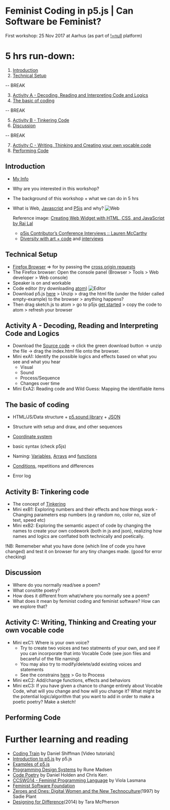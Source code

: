 # Feminist Coding in p5.js | Can Software be Feminist?

First workshop: 25 Nov 2017 at Aarhus (as part of [!=null](http://notnull.andersvisti.dk/winnie.php) platform)

# 5 hrs run-down:
1. [Introduction](#introduction)
2. [Technical Setup](#technical)

-- BREAK

3. [Activity A - Decoding, Reading and Interpreting Code and Logics](#exerciseA)
4. [The basic of coding](#basics)

-- BREAK

5. [Activity B - Tinkering Code](#exerciseB)
6. [Discussion](#discussion)

-- BREAK

7. [Activity C - Writing, Thinking and Creating your own vocable code](#owncode)
8. [Performing Code](#codeperformance)

## Introduction <a name="introduction"></a>
  - [My Info](http://www.siusoon.net)
  - Why are you interested in this workshop?
  - The background of this workshop + what we can do in 5 hrs
  - What is Web, [Javascript](https://developer.mozilla.org/en-US/docs/Learn/JavaScript/First_steps/What_is_JavaScript) and [P5js](https://p5js.org/) and why?
    ![Web](https://www.codeproject.com/KB/books/DevelopWebWidgetHtmlCssJs/bigpicture_small.png "web")
    
    Reference image: [Creating Web Widget with HTML, CSS, and JavaScript by Raj Lal](https://www.codeproject.com/Articles/81355/Chapter-Creating-Web-Widget-with-HTML-CSS-and-Ja)
    - [p5js Contributor’s Conference Interviews :: Lauren McCarthy](https://vimeo.com/129605734)
    - [Diversity with art + code](http://diversity.p5js.org/about.html) and [interviews](https://www.youtube.com/channel/UCwtoGoM92Bais5heYYxmB5w)
  
## Technical Setup <a name="technical"></a>
  - [Firefox Browser](https://www.mozilla.org/en-US/firefox/new/) => for by passing the [cross origin requests](https://developer.mozilla.org/en-US/docs/Web/HTTP/CORS) 
  - The Firefox browser: Open the console panel (Browser > Tools > Web developer > Web console)
  - Speaker is on and workable
  - Code editor (try downloading [atom](https://atom.io/))
  ![Editor](https://github.com/siusoon/VocableCode/blob/master/atom_screen.png)
  - Download p5.js [here](https://p5js.org/download/) > Unzip > drag the html file (under the folder called empty-example) to the browser > anything happens?
  - Then drag sketch.js to atom > go to p5js [get started](https://p5js.org/get-started/) > copy the code to atom > refresh your browser 

## Activity A - Decoding, Reading and Interpreting Code and Logics <a name="exerciseA"></a>
- Download the [Source code](https://github.com/siusoon/VocableCode) -> click the green download button -> unzip the file -> drag the index.html file onto the browser. 
- Mini exA1: Identify the possible logics and effects based on what you see and what you hear
  - Visual
  - Sound
  - Process/Sequence
  - Changes over time
- Mini ExA2: Reading code and Wild Guess: Mapping the identifiable items 

## The basic of coding <a name="basics"></a>

  - HTML/JS/Data structure + [p5.sound library](https://p5js.org/reference/#/libraries/p5.sound) + [JSON](https://www.copterlabs.com/json-what-it-is-how-it-works-how-to-use-it/)

  - Structure with setup and draw, and other sequences

  - [Coordinate system](https://p5js.org/examples/structure-coordinates.html)

  - basic syntax (check p5js)
  
  - Naming: [Variables](https://p5js.org/examples/data-variables.html), [Arrays](https://p5js.org/examples/arrays-array.html) and [functions](https://p5js.org/examples/structure-functions.html)

  - [Conditions](https://p5js.org/examples/control-conditionals-1.html), repetitions and differences

  - Error log

## Activity B: Tinkering code  <a name="exerciseB"></a>
- The concept of [Tinkering](https://tinkering.exploratorium.edu/art-tinkering)
- Mini exB1: Exploring numbers and their effects and how things work - Changing parameters esp numbers (e.g random no, color no, size of text, speed etc)
- Mini exB2: Exploring the semantic aspect of code by changing the names to create your own codework (both in js and json), realizing how names and logics are conflated both technically and poetically.

!NB: Rememeber what you have done (which line of code you have changed) and test it on browser for any tiny changes made. (good for error checking)

## Discussion  <a name="discussion"></a>
- Where do you normally read/see a poem? 
- What consitite poetry? 
- How does it different from what/where you normally see a poem? 
- What does it mean by feminist coding and feminist software? How can we explore that?

## Activity C: Writing, Thinking and Creating your own vocable code <a name="exerciseC"></a>
- Mini exC1: Where is your own voice? 
  - Try to create two voices and two statments of your own, and see if you can incorporate that into Vocable Code (see json files and becareful of the file naming)
  - You may also try to modify/delete/add existing voices and statements
  - See the constrains [here](https://github.com/siusoon/VocableCode) > Go to Process
- Mini exC2: Add/change functions, effects and behaviors
- Mini exC3: If you have given a chance to change entirely about Vocable Code, what will you change and how will you change it? What might be the potential logic/algorithm that you want to add in order to make a poetic poetry? Make a sketch! 

## Performing Code <a name="codeperformance"></a>

# Further learning and reading
- [Coding Train](http://thecodingtrain.com/) by Daniel Shiffman [Video tutorials]
- [Introduction to p5.js](https://p5js.org/learn/) by p5.js
- [Examples of p5.js](https://p5js.org/examples/)
- [Programming Design Systems](https://programmingdesignsystems.com/) by Rune Madsen
- [Code Poetry](http://code-poetry.com/) by Daniel Holden and Chris Kerr.
- [CCSWG14 - Feminist Programming Language](http://haccslab.com/?p=85) by Viola Lasmana
- [Feminist Software Foundation](https://github.com/ErisBlastar/cplusequality)
- [Zeroes and Ones: Digital Women and the New Technoculture](https://monoskop.org/File:Plant_Sadie_Zeros_and_Ones_Digital_Women_and_the_New_Technoculture_1998.pdf)(1997) by Sadie Plant
- [Designing for Difference](http://townsendgroups.berkeley.edu/sites/default/files/differences_mcpherson.pdf)(2014) by Tara McPherson
